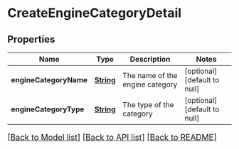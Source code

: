 # CreateEngineCategoryDetail
## Properties

Name | Type | Description | Notes
------------ | ------------- | ------------- | -------------
**engineCategoryName** | [**String**](string.md) | The name of the engine category | [optional] [default to null]
**engineCategoryType** | [**String**](string.md) | The type of the category | [optional] [default to null]

[[Back to Model list]](../README.md#documentation-for-models) [[Back to API list]](../README.md#documentation-for-api-endpoints) [[Back to README]](../README.md)

<style>
     p, ul, ol, li { font-size: 18px !important;}
</style>

